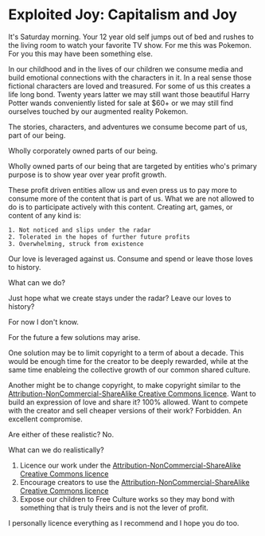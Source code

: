 <!-- title: Exploited Joy -->
# Exploited Joy: Capitalism and Joy

It's Saturday morning. Your 12 year old self jumps out of bed and rushes to the living room to watch your favorite TV show. For me this was Pokemon. For you this may have been something else.

In our childhood and in the lives of our children we consume media and build emotional connections with the characters in it. In a real sense those fictional characters are loved and treasured. For some of us this creates a life long bond. Twenty years latter we may still want those beautiful Harry Potter wands conveniently listed for sale at $60+ or we may still find ourselves touched by our augmented reality Pokemon.

The stories, characters, and adventures we consume become part of us, part of our being.

Wholly corporately owned parts of our being.

Wholly owned parts of our being that are targeted by entities who's primary purpose is to show year over year profit growth.

These profit driven entities allow us and even press us to pay more to consume more of the content that is part of us. What we are not allowed to do is to participate actively with this content. Creating art, games, or content of any kind is:

	1. Not noticed and slips under the radar
	2. Tolerated in the hopes of further future profits
	3. Overwhelming, struck from existence

Our love is leveraged against us. Consume and spend or leave those loves to history.

What can we do?

Just hope what we create stays under the radar? Leave our loves to history?

For now I don't know.

For the future a few solutions may arise.

One solution may be to limit copyright to a term of about a decade. This would be enough time for the creator to be deeply rewarded, while at the same time enableing the collective growth of our common shared culture.

Another might be to change copyright, to make copyright similar to the [Attribution-NonCommercial-ShareAlike Creative Commons licence](https://creativecommons.org/licenses/by-nc-sa/4.0/). Want to build an expression of love and share it? 100% allowed. Want to compete with the creator and sell cheaper versions of their work? Forbidden. An excellent compromise.

Are either of these realistic? No.

What can we do realistically?

1. Licence our work under the [Attribution-NonCommercial-ShareAlike Creative Commons licence](https://creativecommons.org/licenses/by-nc-sa/4.0/)
2. Encourage creators to use the [Attribution-NonCommercial-ShareAlike Creative Commons licence](https://creativecommons.org/licenses/by-nc-sa/4.0/)
3. Expose our children to Free Culture works so they may bond with something that is truly theirs and is not the lever of profit.

I personally licence everything as I recommend and I hope you do too. 

